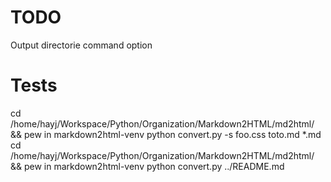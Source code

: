 
# TODO

Output directorie command option

# Tests

cd /home/hayj/Workspace/Python/Organization/Markdown2HTML/md2html/ && pew in markdown2html-venv python convert.py -s foo.css toto.md *.md
cd /home/hayj/Workspace/Python/Organization/Markdown2HTML/md2html/ && pew in markdown2html-venv python convert.py ../README.md
